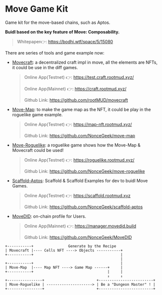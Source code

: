 # Move Game Kit

Game kit for the move-based chains, such as Aptos.

**Buidl based on the key feature of Move: Composability.**

> Whitepaper👉: https://bodhi.wtf/space/5/15080

There are series of tools and game example now:

* [Movecraft](https://github.com/rootMUD/movecraft): a decentralized craft impl in move, all the elements are NFTs, it could be use in the diff games.

  > Online App(Testnet) 👉: https://test.craft.rootmud.xyz/
  > 
  > Online App(Mainnet) 👉: https://craft.rootmud.xyz/
  > 
  > Github Link: https://github.com/rootMUD/movecraft

* [Move-Map](https://github.com/NonceGeek/move-map): to make the game map as the NFT, it could be play in the roguelike game example.

  > Online App(Testnet) 👉: https://map-nft.rootmud.xyz/
  >
  > Github Link: https://github.com/NonceGeek/move-map

* [Move-Roguelike](https://github.com/NonceGeek/move-roguelike): a roguelike game shows how the Move-Map & Movecraft could be used!

  > Online App(Testnet) 👉: https://roguelike.rootmud.xyz/
  >
  > Github Link: https://github.com/NonceGeek/move-roguelike

* [Scaffold-Aptos](https://github.com/NonceGeek/scaffold-aptos): Scaffold & Scaffold Examples for dev to buidl Move Games.

  > Online App(Testnet) 👉: https://scaffold.rootmud.xyz
  >
  > Github Link: https://github.com/NonceGeek/scaffold-aptos
  
* [MoveDID](https://github.com/NonceGeek/MoveDID): on-chain profile for Users.

  > Online App(Mainnet) 👉: https://manager.movedid.build
  >
  > Github Link: https://github.com/NonceGeek/MoveDID

```
+-----------+                Generate by the Recipe
| Movecraft |---- Cells NFT ----> Objects -----------+
+-----------+                                        |
                                                     |
+-----------+                                        |
| Move-Map  |---- Map NFT ----> Game Map ------+     |
+-----------+                                  |     |
                                               ↓     ↓
+----------------+                        +-------------------------+                      
| Move-Roguelike | ---------------------> | Be a "Dungeon Master" ! |
+----------------+                        +-------------------------+
```
